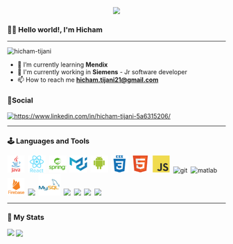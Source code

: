 <div id="header" align="center">
  <img src="https://github.blog/wp-content/uploads/2020/12/102393310-07478b80-3f8d-11eb-84eb-392d555ebd29.png?fit=1200%2C630"/>
</div>

<h3 align="left">👨‍🚀 Hello world!, I'm Hicham</h3>
<p>  </p>

---

<p align="left"> <img src="https://komarev.com/ghpvc/?username=hicham-tijani&label=Profile%20views&color=0e75b6&style=flat" alt="hicham-tijani" /> </p>


- 🎯 I’m currently learning **Mendix**
- 🗽  I'm currently working in **Siemens** - Jr software developer
- 📫 How to reach me **hicham.tijani21@gmail.com**

### 💫Social
<p align="left">
<a href="https://linkedin.com/in/https://www.linkedin.com/in/hicham-tijani-5a6315206/" target="blank"><img align="center" src="https://raw.githubusercontent.com/rahuldkjain/github-profile-readme-generator/master/src/images/icons/Social/linked-in-alt.svg" alt="https://www.linkedin.com/in/hicham-tijani-5a6315206/" height="30" width="40" /></a>
</p>

---
### 🕹 Languages and Tools

<div>
  <img src="https://github.com/devicons/devicon/blob/master/icons/java/java-original-wordmark.svg" title="Java" alt="Java" width="40" height="40"/>&nbsp;
  <img src="https://github.com/devicons/devicon/blob/master/icons/react/react-original-wordmark.svg" title="React" alt="React" width="40" height="40"/>&nbsp;
  <img src="https://github.com/devicons/devicon/blob/master/icons/spring/spring-original-wordmark.svg" title="Spring" alt="Spring" width="40" height="40"/>&nbsp;
  <img src="https://github.com/devicons/devicon/blob/master/icons/materialui/materialui-original.svg" title="Material UI" alt="Material UI" width="40" height="40"/>&nbsp;       
  <img src="https://github.com/devicons/devicon/blob/master/icons/android/android-original-wordmark.svg" title="Android" alt="Android " width="40" height="40"/>&nbsp;
  <img src="https://github.com/devicons/devicon/blob/master/icons/css3/css3-plain-wordmark.svg"  title="CSS3" alt="CSS" width="40" height="40"/>&nbsp;
  <img src="https://github.com/devicons/devicon/blob/master/icons/html5/html5-original.svg" title="HTML5" alt="HTML" width="40" height="40"/>&nbsp;
  <img src="https://github.com/devicons/devicon/blob/master/icons/javascript/javascript-original.svg" title="JavaScript" alt="JavaScript" width="40" height="40"/>&nbsp;
 <img src="https://www.vectorlogo.zone/logos/git-scm/git-scm-icon.svg" alt="git" width="40" height="40"/>&nbsp;
  <img src="https://upload.wikimedia.org/wikipedia/commons/2/21/Matlab_Logo.png" alt="matlab" width="40" height="40"/>&nbsp;
  <img src="https://github.com/devicons/devicon/blob/master/icons/firebase/firebase-plain-wordmark.svg" title="Firebase" alt="Firebase" width="40" height="40"/>&nbsp;
  <img src="https://icongr.am/devicon/angularjs-original.svg?size=40&color=currentColor"/>&nbsp;
  <img src="https://github.com/devicons/devicon/blob/master/icons/mysql/mysql-original-wordmark.svg" title="MySQL"  alt="MySQL" width="50" height="50"/>&nbsp;
  <img src="https://icongr.am/devicon/python-original.svg?size=40&color=currentColo"/>&nbsp;
<img src="https://icongr.am/devicon/sass-original.svg?size=40&color=currentColor"/>&nbsp;
<img src="https://icongr.am/devicon/swift-original.svg?size=40&color=currentColor"/>&nbsp;
<img src="https://icongr.am/devicon/typescript-original.svg?size=40&color=currentColor"/>&nbsp;
  
  
</div>

---

### 🚀 My Stats 

<p><img align="left" src="https://github-readme-streak-stats.herokuapp.com/?user=hicham-tijani&theme=tokyonight&hide_border=false"/></p>

<p>&nbsp;<img align="center" src="https://github-readme-stats.vercel.app/api/top-langs/?username=hicham-tijani&theme=tokyonight&show_icons=true&hide_border=false&layout=compact" /></p>
